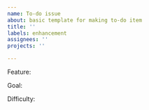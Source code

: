 ```yaml
---
name: To-do issue
about: basic template for making to-do item
title: ''
labels: enhancement
assignees: ''
projects: ''

---
```


Feature:

Goal:

Difficulty:
